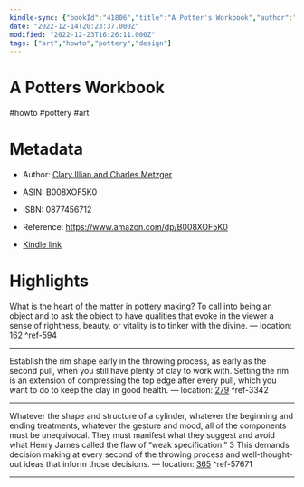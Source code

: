 ```yaml
---
kindle-sync: {"bookId":"41806","title":"A Potter's Workbook","author":"Clary Illian and Charles Metzger","asin":"B008XOF5K0","lastAnnotatedDate":"2022-07-14","bookImageUrl":"https://m.media-amazon.com/images/I/71wu2qltGFL._SY160.jpg","highlightsCount":3}
date: "2022-12-14T20:23:37.000Z"
modified: "2022-12-23T16:26:11.000Z"
tags: ["art","howto","pottery","design"]
---
```

# A Potters Workbook

#howto #pottery #art 

# Metadata

* Author: [Clary Illian and Charles Metzger](https://www.amazon.com/Clary-Illian/e/B001KIXK94/ref=dp_byline_cont_ebooks_1)

* ASIN: B008XOF5K0

* ISBN: 0877456712

* Reference: <https://www.amazon.com/dp/B008XOF5K0>

* [Kindle link](kindle://book?action=open&asin=B008XOF5K0)

# Highlights

What is the heart of the matter in pottery making? To call into being an object and to ask the object to have qualities that evoke in the viewer a sense of rightness, beauty, or vitality is to tinker with the divine. — location: [162](kindle://book?action=open&asin=B008XOF5K0&location=162) ^ref-594

---

Establish the rim shape early in the throwing process, as early as the second pull, when you still have plenty of clay to work with. Setting the rim is an extension of compressing the top edge after every pull, which you want to do to keep the clay in good health. — location: [279](kindle://book?action=open&asin=B008XOF5K0&location=279) ^ref-3342

---

Whatever the shape and structure of a cylinder, whatever the beginning and ending treatments, whatever the gesture and mood, all of the components must be unequivocal. They must manifest what they suggest and avoid what Henry James called the flaw of “weak specification.” 3 This demands decision making at every second of the throwing process and well-thought-out ideas that inform those decisions. — location: [365](kindle://book?action=open&asin=B008XOF5K0&location=365) ^ref-57671

---
